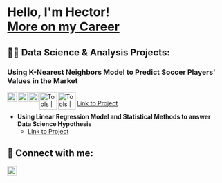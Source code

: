 <h1>Hello, I'm Hector!<br/><a href="https://www.linkedin.com/in/hector-gallo/">More on my Career</a></h1>

<h2>👨‍💻 Data Science & Analysis Projects:</h2>

<h3>Using K-Nearest Neighbors Model to Predict Soccer Players' Values in the Market</h3>
<img align="left" alt="Tools | Pandas" width="22px" src="https://cdn.jsdelivr.net/gh/devicons/devicon/icons/pandas/pandas-original.svg" />
<img align="left" alt="Tools | Python" width="22px" src="https://cdn.jsdelivr.net/gh/devicons/devicon/icons/python/python-plain.svg" />
<img align="left" alt="Tools | Numpy" width="22px" src="https://cdn.jsdelivr.net/gh/devicons/devicon/icons/numpy/numpy-original.svg" />
<img align="left" alt="Tools | SciKit Learn" width="40px" src="https://upload.wikimedia.org/wikipedia/commons/0/05/Scikit_learn_logo_small.svg" />
<img align="left" alt="Tools | Matplotlib" width="40px" src="https://upload.wikimedia.org/wikipedia/commons/0/01/Created_with_Matplotlib-logo.svg" />
<br>
<a href="https://github.com/COGS118A/Group018-Sp22/blob/main/COGS%20118A%20Final%20Project%20Report%20.ipynb">Link to Project</a>

- <b> Using Linear Regression Model and Statistical Methods to answer Data Science Hypothesis </b>
  - [Link to Project](https://github.com/COGS108/Group062-Wi22/blob/master/FinalProjectGroup062-Wi22.ipynb)

<h2> 🤳 Connect with me:</h2>

[<img align="left" alt="Hector Gallo | LinkedIn" width="22px" src="https://cdn.jsdelivr.net/npm/simple-icons@v3/icons/linkedin.svg" />][linkedin]

[linkedin]: https://www.linkedin.com/in/hector-gallo/
